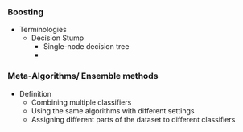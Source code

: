 ### Boosting
* Terminologies
  * Decision Stump
    * Single-node decision tree
     *

### Meta-Algorithms/ Ensemble methods
* Definition
  * Combining multiple classifiers
  * Using the same algorithms with different settings
  * Assigning different parts of the dataset to different classifiers

